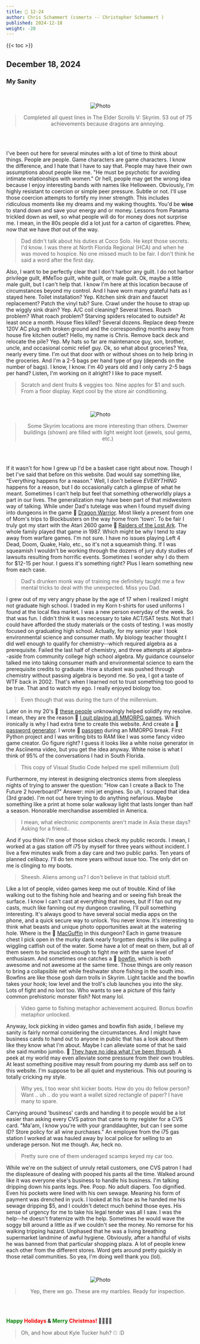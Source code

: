 ```yaml
---
title: 📁 12-24
author: Chris Schammert (csmertx -- Christopher Schammert )
published: 2024-12-18
weight: -20
---
```


<!-- The content of this website was written by Christopher Schammert aka Chris Schammert -->

<!--more-->

{{< toc >}}

## December 18, 2024
### My Sanity

<br />
<div style="text-align: center;">

![Photo](/Blog/daynight/2024/images/Screenshot_20240716_230515.png "My Skyrim character Goli either pondering the universe's secrets or looking for a beef po' boy sandwich")

> Completed all quest lines in The Elder Scrolls V: Skyrim. 53 out of 75 achievements because dragons are annoying.

<br />

</div><br />

I've been out here for several minutes with a lot of time to think about things. People are people. Game characters are game characters. I know the difference, and I hate that I have to say that. People may have their own assumptions about people like me. "He must be psychotic for avoiding intimate relationships with women." Or hell, people may get the wrong idea because I enjoy interesting bands with names like Helloween. Obviously, I'm highly resistant to coercion or simple peer pressure. Subtle or not. I'll use those coercion attempts to fortify my inner strength. This includes ridiculous moments like my dreams and my waking thoughts. You'd be <b>wise</b> to stand down and save your energy and or money. Lessons from Panama trickled down as well, so what people will do for money does not surprise me. I mean, in the 80s people did a lot just for a carton of cigarettes. Phew, now that we have _that_ out of the way.

> Dad didn't talk about his duties at Coco Solo. He kept those secrets. I'd know. I was there at North Florida Regional (HCA) and when he was moved to hospice. No one missed much to be fair. I don't think he said a word after the first day.

Also, I want to be perfectly clear that I don't harbor any guilt. I do not harbor privilege guilt, #MeToo guilt, white guilt, or male guilt. Ok, maybe a little male guilt, but I can't help that. I know I'm here at this location because of circumstances beyond my control. And I have worn many grateful hats as I stayed here. Toilet installation? Yep. Kitchen sink drain and faucet replacement? Patch the vinyl tub? Sure. Crawl under the house to strap up the wiggly sink drain? Yep. A/C coil cleaning? Several times. Roach problem? What roach problem? Starving spiders relocated to outside? At least once a month. House flies killed? Several dozens. Replace deep freeze 120V AC plug with broken ground and the corresponding months away from house fire kitchen outlet? Hello, my name is Chris. Remove back deck and relocate the pile? Yep. My hats so far are maintenance guy, son, brother, uncle, and occasional comic relief guy. Ok, so what about groceries? Yea, nearly every time. I'm out that door with or without shoes on to help bring in the groceries. And I'm a 2-5 bags per hand type of guy (depends on the number of bags). I know, I know. I'm 40 years old and I only carry 2-5 bags per hand? Listen, I'm working on it alright? I like to pace myself.

> Scratch and dent fruits & veggies too. Nine apples for $1 and such. From a floor display. Kept cool by the store air conditioning.

<br />
<div style="text-align: center;">

![Photo](/Blog/daynight/2024/images/Screenshot_20240908_214918.png "My Skyrim character Goli in a Dwemer building stopped to take a picture of a Dwemer hot tub")

> Some Skyrim locations are more interesting than others. Dwemer buildings (shown) are filled with light weight loot (jewels, soul gems, etc.)

<br />

</div><br />

If it wasn't for how I grew up I'd be a basket case right about now. Though I bet I've said that before on this website. Dad would say something like, "Everything happens for a reason." Well, I don't believe _EVERYTHING_ happens for a reason, but I do occasionally catch a glimpse of what he meant. Sometimes I can't help but feel that something otherworldly plays a part in our lives. The generalization may have been part of that midwestern way of talking. While under Dad's tutelage was when I found myself diving into dungeons in the game 🔗 [Dragon Warrior](https://en.wikipedia.org/wiki/Dragon_Quest "Wikipedia.org | Dragon Quest (AKA Dragon Quest in North America)"). Most likely a present from one of Mom's trips to Blockbusters on the way home from 'town'. To be fair I truly got my start with the Atari 2600 game 🔗 [Raiders of the Lost Ark](https://en.wikipedia.org/wiki/Raiders_of_the_Lost_Ark_(video_game) "Wikipedia.org | Raiders of the Lost Ark (video game)"). The whole family played that game in 1987. Which might be why I tend to stay away from warfare games. I'm not sure. I have no issues playing Left 4 Dead, Doom, Quake, Halo, etc., so it's not a squeamish thing. If I was squeamish I wouldn't be working through the dozens of jury duty studies of lawsuits resulting from horrific events. Sometimes I wonder why I do them for $12-15 per hour. I guess it's something right? Plus I learn something new from each case.

> Dad's drunken monk way of training me definitely taught me a few mental tricks to deal with the unexpected. Miss you Dad.

I grew out of my very angry phase by the age of 17 when I realized I might not graduate high school. I traded in my Korn t-shirts for used uniforms I found at the local flea market. I was a new person everyday of the week. So that was fun. I didn't think it was necessary to take ACT/SAT tests. Not that I could have afforded the study materials or the costs of testing. I was mostly focused on graduating high school. Actually, for my senior year I took environmental science and consumer math. My biology teacher thought I did well enough to qualify for chemistry--which required algebra as a prerequisite. Failed the last half of chemistry, and three attempts at algebra--aside from community college high school algebra. My guidance counselor talked me into taking consumer math and environmental science to earn the prerequisite credits to graduate. How a student was pushed through chemistry without passing algebra is beyond me. So yea, I got a taste of WTF back in 2002. That's when I learned not to trust something too good to be true. That and to watch my ego. I really enjoyed biology too.

> Even though that was during the turn of the millennium.

Later on in my 20's 🔗 [these people](/Blog/daynight/2024/0524#chris-schammert "Csmertx.com | Day & Night Blog \ 2024 \ 05/24 \ Chris Schammert") unknowingly helped solidify my resolve. I mean, they are the reason 🔗 [I quit playing all MMORPG games](https://www.youtube.com/watch?v=8IoVzwDb0Wo "Youtube.com | RoM: Akeli The Sage Day #42 (Full Video) (My last 4-5 hours in any MMORPG)"). Which ironically is why I had extra time to create this website. And create a 🔗 [password generator](https://asciinema.org/a/650733 "Asciinema.org | @csmertx | passgen"). I wrote 🔗 [passgen](https://github.com/csmertx/passgen "Github.com | @csmertx | passgen") during an MMORPG break. First Python project and I was writing bits to RAM like I was some fancy video game creator. Go figure right? I guess it looks like a white noise generator in the Asciinema video, but you get the idea anyway. White noise is what I think of 95% of the conversations I had in South Florida.

> This copy of Visual Studio Code helped me spell millennium (lol)

Furthermore, my interest in designing electronics stems from sleepless nights of trying to answer the question: "How can I create a Back to The Future 2 hoverboard?" Answer: mini jet engines. So uh, I scraped that idea (3rd grade). I'm not out here trying to do anything nefarious. Maybe something like a print at home solar walkway light that lasts longer than half a season. Honorable merchandise assembled in America.

> I mean, what electronic components aren't made in Asia these days? Asking for a friend..

And if you think I'm one of those sickos check my public records. I mean, I worked at a gas station off i75 by myself for three years without incident. I live a few minutes walk from a day care and two public parks. Ten years of planned celibacy. I'll do ten more years without issue too. The only dirt on me is clinging to my boots.

> Sheesh. Aliens among us? I don't believe in that tabloid stuff.

Like a lot of people, video games keep me out of trouble. Kind of like walking out to the fishing hole and hearing and or seeing fish break the surface. I know I can't cast at everything that moves, but if I fan out my casts, much like fanning out my dungeon crawling, I'll pull something interesting. It's always good to have several social media apps on the phone, and a quick secure way to unlock. You never know. It's interesting to think what beasts and unique photo opportunities await at the watering hole. Where is the 🔗 [MacGuffin](https://en.wikipedia.org/wiki/MacGuffin "Wikipedia.org | MacGuffin") in this dungeon? Each in game treasure chest I pick open in the murky dank nearly forgotten depths is like pulling a wiggling catfish out of the water. Some have a lot of meat on them, but all of them seem to be muscled enough to fight me with the same level of enthusiasm. And sometimes one catches a 🔗 [bowfin](https://en.wikipedia.org/wiki/Bowfin "Wikipedia.org | Bowfin"), which is both awesome and not awesome at the same time. Those things are only reason to bring a collapsible net while freshwater shore fishing in the south imo. Bowfins are like those gosh darn trolls in Skyrim. Light tackle and the bowfin takes your hook; low level and the troll's club launches you into the sky. Lots of fight and no loot too. Who wants to see a picture of this fairly common prehistoric monster fish? Not many lol.

> Video game to fishing metaphor achievement acquired. Bonus bowfin metaphor unlocked.

Anyway, lock picking in video games and bowfin fish aside, I believe my sanity is fairly normal considering the circumstances. And I might have business cards to hand out to anyone in public that has a look about them like they know what I'm about. Maybe I can alleviate some of that he said she said mumbo jumbo. 🔗 [They have no idea what I've been through](/Blog/daynight/2024/0524#chris-schammert "Csmertx.com | Day & Night Blog \ 2024 \ 05/24 \ Chris Schammert"). A peek at my world may even alleviate some pressure from their own troubles. At least something positive may result from pouring my dumb ass self on to this website. I'm suppose to be all quiet and mysterious. This out pouring is totally cricking my style.

> Why yes, I too wear shit kicker boots. How do you do fellow person? Want .. uh .. do you want a wallet sized rectangle of paper? I have many to spare.

Carrying around 'business' cards and handing it to people would be a lot easier than asking every CVS patron that came to my register for a CVS card. "Ma'am, I know you're with your granddaughter, but can I see some ID? Store policy for all wine purchases." An employee from the i75 gas station I worked at was hauled away by local police for selling to an underage person. Not me though. Aw, heck no.

> Pretty sure one of them underaged scamps keyed my car too.

While we're on the subject of unruly retail customers, one CVS patron I had the displeasure of dealing with pooped his pants all the time. Walked around like it was everyone else's business to handle his business. I'm talking dripping down his pants legs. Pee. Poop. No adult diapers. Too dignified. Even his pockets were lined with his own sewage. Meaning his form of payment was drenched in yuck. I looked at his face as he handed me his sewage dripping $5, and I couldn't detect much behind those eyes. His sense of urgency for me to take his legal tender was all I saw. I was the help--he doesn't fraternize with the help. Sometimes he would wave the soggy bill around a little as if we couldn't see the money. No remorse for his walking tripping hazard. Unphased that he was a living breathing supermarket landmine of awful hygiene. Obviously, after a handful of visits he was banned from that particular shopping plaza. A lot of people knew each other from the different stores. Word gets around pretty quickly in those retail communities. So yea, I'm doing well thank you (lol).

<br />
<div style="text-align: center;">

![Photo](/Blog/daynight/2024/images/PXL_20241218_190101837.jpg "Tux wearing patriotic shades, and a Chicago Cubs batting helmet while guarding my marbles")

> Yep, there we go. These are my marbles. Ready for inspection.

<br />

</div><br />

<b><span style="color:green">Happy</span> <span style="color:red">Holidays</span> & <span style="color:green">Merry</span> <span style="color:red">Christmas!</span> 🎄🎁🎅🎉</b>

> Oh, and how about Kyle Tucker huh? ⚾ :D